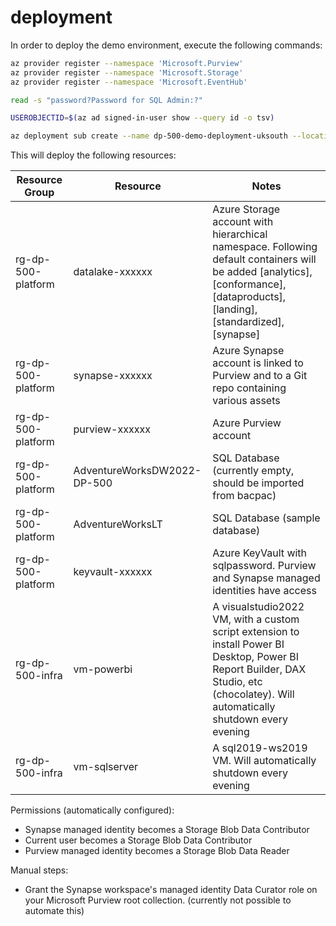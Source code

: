 # deployment

In order to deploy the demo environment, execute the following commands:

```bash
az provider register --namespace 'Microsoft.Purview'
az provider register --namespace 'Microsoft.Storage'
az provider register --namespace 'Microsoft.EventHub'

read -s "password?Password for SQL Admin:?"

USEROBJECTID=$(az ad signed-in-user show --query id -o tsv)

az deployment sub create --name dp-500-demo-deployment-uksouth --location uksouth --template-file main.bicep --parameters sqlAdministratorLoginPassword=$password userObjectId=$USEROBJECTID
```

This will deploy the following resources:

| **Resource Group**  | **Resource**  | **Notes**  |
|---|---|---|
| rg-dp-500-platform  |  datalake-xxxxxx | Azure Storage account with hierarchical namespace. Following default containers will be added [analytics], [conformance], [dataproducts], [landing], [standardized], [synapse] |
| rg-dp-500-platform  |  synapse-xxxxxx | Azure Synapse account is linked to Purview and to a Git repo containing various assets |
| rg-dp-500-platform  |  purview-xxxxxx | Azure Purview account  |
| rg-dp-500-platform  |  AdventureWorksDW2022-DP-500 |  SQL Database (currently empty, should be imported from bacpac) |
| rg-dp-500-platform  |  AdventureWorksLT |  SQL Database (sample database) |
| rg-dp-500-platform  |  keyvault-xxxxxx |  Azure KeyVault with sqlpassword. Purview and Synapse managed identities have access |
| rg-dp-500-infra  |  vm-powerbi |  A visualstudio2022 VM, with a custom script extension to install Power BI Desktop, Power BI Report Builder, DAX Studio, etc (chocolatey). Will automatically shutdown every evening |
| rg-dp-500-infra  |  vm-sqlserver | A sql2019-ws2019 VM. Will automatically shutdown every evening |

Permissions (automatically configured):

- Synapse managed identity becomes a Storage Blob Data Contributor
- Current user becomes a Storage Blob Data Contributor
- Purview managed identity becomes a Storage Blob Data Reader

Manual steps:

- Grant the Synapse workspace's managed identity Data Curator role on your Microsoft Purview root collection. (currently not possible to automate this)
